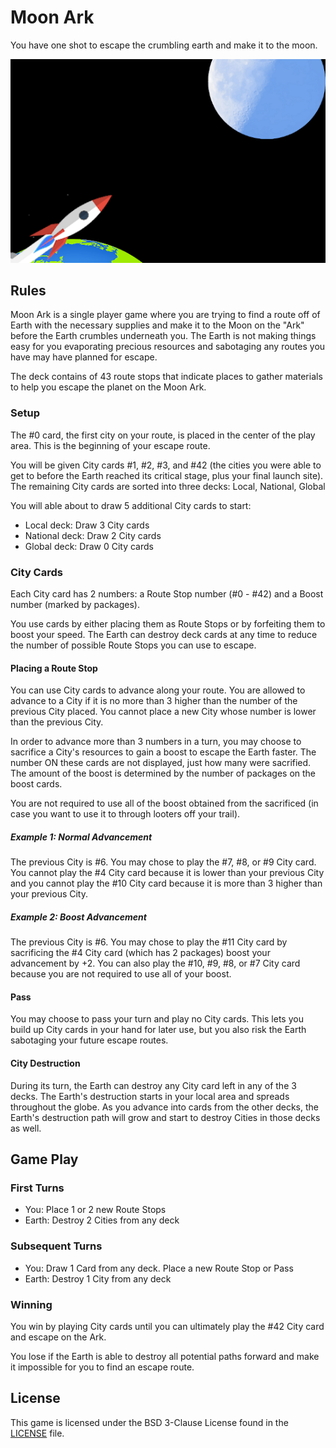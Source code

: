 # Moon Ark

You have one shot to escape the crumbling earth and make it to the moon.

![Moon Ark](https://github.com/TheLandoCal/moon-ark/blob/main/src/assets/Logo.png?raw=true)

## Rules

Moon Ark is a single player game where you are trying to find a route off of Earth with the necessary supplies and make it to the Moon on the "Ark" before the Earth crumbles underneath you. The Earth is not making things easy for you evaporating precious resources and sabotaging any routes you have may have planned for escape.

The deck contains of 43 route stops that indicate places to gather materials to help you escape the planet on the Moon Ark.

### Setup

The #0 card, the first city on your route, is placed in the center of the play area. This is the beginning of your escape route.

You will be given City cards #1, #2, #3, and #42 (the cities you were able to get to before the Earth reached its critical stage, plus your final launch site). The remaining City cards are sorted into three decks: Local, National, Global

You will able about to draw 5 additional City cards to start:

- Local deck: Draw 3 City cards
- National deck: Draw 2 City cards
- Global deck: Draw 0 City cards

### City Cards

Each City card has 2 numbers: a Route Stop number (#0 - #42) and a Boost number (marked by packages).

You use cards by either placing them as Route Stops or by forfeiting them to boost your speed. The Earth can destroy deck cards at any time to reduce the number of possible Route Stops you can use to escape.

#### Placing a Route Stop

You can use City cards to advance along your route. You are allowed to advance to a City if it is no more than 3 higher than the number of the previous City placed. You cannot place a new City whose number is lower than the previous City.

In order to advance more than 3 numbers in a turn, you may choose to sacrifice a City's resources to gain a boost to escape the Earth faster. The number ON these cards are not displayed, just how many were sacrified. The amount of the boost is determined by the number of packages on the boost cards.

You are not required to use all of the boost obtained from the sacrificed (in case you want to use it to through looters off your trail).

##### Example 1: Normal Advancement

The previous City is #6. You may chose to play the #7, #8, or #9 City card. You cannot play the #4 City card because it is lower than your previous City and you cannot play the #10 City card because it is more than 3 higher than your previous City.

##### Example 2: Boost Advancement

The previous City is #6. You may chose to play the #11 City card by sacrificing the #4 City card (which has 2 packages) boost your advancement by +2. You can also play the #10, #9, #8, or #7 City card because you are not required to use all of your boost.

#### Pass

You may choose to pass your turn and play no City cards. This lets you build up City cards in your hand for later use, but you also risk the Earth sabotaging your future escape routes.

#### City Destruction

During its turn, the Earth can destroy any City card left in any of the 3 decks. The Earth's destruction starts in your local area and spreads throughout the globe. As you advance into cards from the other decks, the Earth's destruction path will grow and start to destroy Cities in those decks as well.

## Game Play

### First Turns

- You: Place 1 or 2 new Route Stops
- Earth: Destroy 2 Cities from any deck

### Subsequent Turns

- You: Draw 1 Card from any deck. Place a new Route Stop or Pass
- Earth: Destroy 1 City from any deck

### Winning

You win by playing City cards until you can ultimately play the #42 City card and escape on the Ark.

You lose if the Earth is able to destroy all potential paths forward and make it impossible for you to find an escape route.

## License

This game is licensed under the BSD 3-Clause License found in the [LICENSE](https://github.com/TheLandoCal/moon-ark/blob/main/LICENSE) file.
